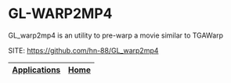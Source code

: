 # GL-WARP2MP4
 
 GL_warp2mp4 is an utility to pre-warp a movie similar to TGAWarp
 
 SITE: https://github.com/hn-88/GL_warp2mp4

 | [Applications](https://portable-linux-apps.github.io/apps.html) | [Home](https://portable-linux-apps.github.io)
 | --- | --- |
